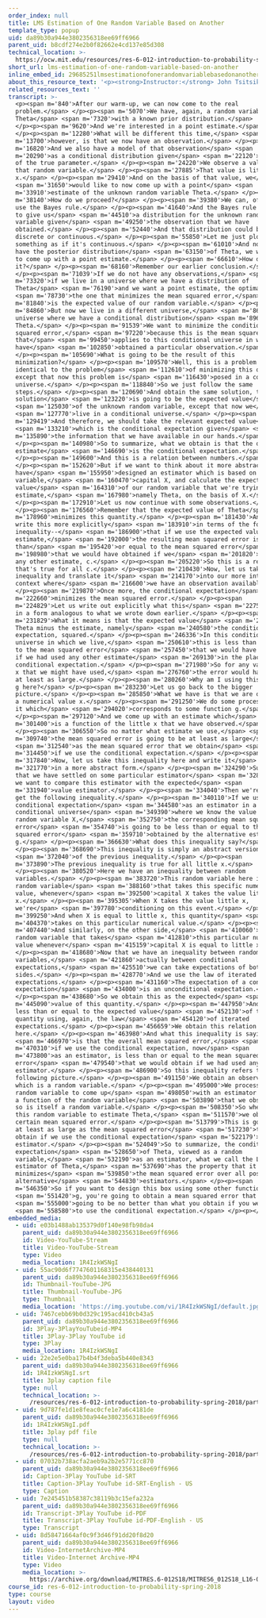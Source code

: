 ```yaml
---
order_index: null
title: LMS Estimation of One Random Variable Based on Another
template_type: popup
uid: da89b30a944e3802356318ee69ff6966
parent_uid: b8cdf274e2b0f82662e4cd137e85d308
technical_location: >-
  https://ocw.mit.edu/resources/res-6-012-introduction-to-probability-spring-2018/part-ii-inference-limit-theorems/lms-estimation-of-one-random-variable-based-on-another
short_url: lms-estimation-of-one-random-variable-based-on-another
inline_embed_id: 29685251lmsestimationofonerandomvariablebasedonanother4970343
about_this_resource_text: '<p><strong>Instructor:</strong> John Tsitsiklis</p>'
related_resources_text: ''
transcript: >-
  <p><span m='840'>After our warm-up, we can now come to the real
  problem.</span> </p><p><span m='5070'>We have, again, a random variable
  Theta</span> <span m='7320'>with a known prior distribution.</span>
  </p><p><span m='9620'>And we're interested in a point estimate.</span>
  </p><p><span m='12280'>What will be different this time,</span> <span
  m='13700'>however, is that we now have an observation.</span> </p><p><span
  m='16820'>And we also have a model of that observation</span> <span
  m='20290'>as a conditional distribution given</span> <span m='22120'>the value
  of the true parameter.</span> </p><p><span m='24220'>We observe a value of
  that random variable.</span> </p><p><span m='27885'>That value is little
  x.</span> </p><p><span m='29410'>And on the basis of that value, we</span>
  <span m='31650'>would like to now come up with a point</span> <span
  m='33910'>estimate of the unknown random variable Theta.</span> </p><p><span
  m='38140'>How do we proceed?</span> </p><p><span m='39380'>We can, of course,
  use the Bayes rule.</span> </p><p><span m='41640'>And the Bayes rule is going
  to give us</span> <span m='44510'>a distribution for the unknown random
  variable given</span> <span m='49250'>the observation that we have
  obtained.</span> </p><p><span m='52440'>And that distribution could be
  discrete or continuous.</span> </p><p><span m='55850'>Let me just plot
  something as if it's continuous.</span> </p><p><span m='61010'>And now that we
  have the posterior distribution</span> <span m='63150'>of Theta, we would like
  to come up with a point estimate.</span> </p><p><span m='66610'>How do we do
  it?</span> </p><p><span m='68160'>Remember our earlier conclusion.</span>
  </p><p><span m='71039'>If we do not have any observations,</span> <span
  m='73320'>if we live in a universe where we have a distribution of
  Theta</span> <span m='76190'>and we want a point estimate, the optimal,</span>
  <span m='78730'>the one that minimizes the mean squared error,</span> <span
  m='81840'>is the expected value of our random variable.</span> </p><p><span
  m='84860'>But now we live in a different universe,</span> <span m='86960'>in a
  universe where we have a conditional distribution</span> <span m='89695'>of
  Theta.</span> </p><p><span m='91539'>We want to minimize the conditional mean
  squared error,</span> <span m='97220'>because this is the mean squared error
  that</span> <span m='99450'>applies to this conditional universe in which we
  have</span> <span m='102850'>obtained a particular observation.</span>
  </p><p><span m='105690'>What is going to be the result of this
  minimization?</span> </p><p><span m='109570'>Well, this is a problem that's
  identical to the problem</span> <span m='112610'>of minimizing this quantity,
  except that now this problem is</span> <span m='116430'>posed in a conditional
  universe.</span> </p><p><span m='118840'>So we just follow the same
  steps.</span> </p><p><span m='120690'>And obtain the same solution, the
  solution</span> <span m='123220'>is going to be the expected value</span>
  <span m='125030'>of the unknown random variable, except that now we</span>
  <span m='127770'>live in a conditional universe.</span> </p><p><span
  m='129419'>And therefore, we should take the relevant expected value</span>
  <span m='133210'>which is the conditional expectation given</span> <span
  m='135890'>the information that we have available in our hands.</span>
  </p><p><span m='140980'>So to summarize, what we obtain is that the optimal
  estimate</span> <span m='146690'>is the conditional expectation.</span>
  </p><p><span m='149600'>And this is a relation between numbers.</span>
  </p><p><span m='152620'>But if we want to think about it more abstractly, we
  have</span> <span m='155950'>designed an estimator which is based on a random
  variable,</span> <span m='160470'>capital X, and calculate the expected
  value</span> <span m='164310'>of our random variable that we're trying to
  estimate,</span> <span m='167980'>namely Theta, on the basis of X.</span>
  </p><p><span m='172910'>Let us now continue with some observations.</span>
  </p><p><span m='176560'>Remember that the expected value of Theta</span> <span
  m='178960'>minimizes this quantity.</span> </p><p><span m='181430'>And we can
  write this more explicitly</span> <span m='183910'>in terms of the following
  inequality--</span> <span m='186900'>that if we use the expected value as an
  estimate,</span> <span m='192000'>the resulting mean squared error is less
  than</span> <span m='195420'>or equal to the mean squared error</span> <span
  m='198980'>that we would have obtained if we</span> <span m='201820'>had used
  any other estimate, c.</span> </p><p><span m='205220'>So this is a relation
  that's true for all c.</span> </p><p><span m='210430'>Now, let us take this
  inequality and translate it</span> <span m='214170'>into our more interesting
  context where</span> <span m='216600'>we have an observation available.</span>
  </p><p><span m='219870'>Once more, the conditional expectation</span> <span
  m='222660'>minimizes the mean squared error.</span> </p><p><span
  m='224829'>Let us write out explicitly what this</span> <span m='227570'>means
  in a form analogous to what we wrote down earlier.</span> </p><p><span
  m='231829'>What it means is that the expected value</span> <span m='234880'>of
  Theta minus the estimate, namely</span> <span m='240580'>the conditional
  expectation, squared.</span> </p><p><span m='246336'>In this conditional
  universe in which we live,</span> <span m='250610'>this is less than or equal
  to the mean squared error</span> <span m='257450'>that we would have obtained
  if we had used any other estimate</span> <span m='269130'>in the place of the
  conditional expectation.</span> </p><p><span m='271980'>So for any value g of
  x that we might have used,</span> <span m='276760'>the error would have been
  at least as large.</span> </p><p><span m='280260'>Why am I using this notation
  g here?</span> </p><p><span m='283230'>Let us go back to the bigger
  picture.</span> </p><p><span m='285850'>What we have is that we are obtaining
  a numerical value x.</span> </p><p><span m='291250'>We do some processing to
  it which</span> <span m='294020'>corresponds to some function g.</span>
  </p><p><span m='297120'>And we come up with an estimate which</span> <span
  m='301400'>is a function of the little x that we have observed.</span>
  </p><p><span m='306550'>So no matter what estimate we use,</span> <span
  m='309740'>the mean squared error is going to be at least as large</span>
  <span m='312540'>as the mean squared error that we obtain</span> <span
  m='314450'>if we use the conditional expectation.</span> </p><p><span
  m='317840'>Now, let us take this inequality here and write it</span> <span
  m='321770'>in a more abstract form.</span> </p><p><span m='324290'>Suppose
  that we have settled on some particular estimator</span> <span m='328370'>and
  we want to compare this estimator with the expected</span> <span
  m='331940'>value estimator.</span> </p><p><span m='334040'>Then we're going to
  get the following inequality.</span> </p><p><span m='340110'>If we use the
  conditional expectation</span> <span m='344580'>as an estimator in a
  conditional universe</span> <span m='349390'>where we know the value of the
  random variable X,</span> <span m='352750'>the corresponding mean squared
  error</span> <span m='354740'>is going to be less than or equal to the mean
  squared error</span> <span m='359710'>obtained by the alternative estimator
  g.</span> </p><p><span m='366630'>What does this inequality say?</span>
  </p><p><span m='368690'>This inequality is simply an abstract version</span>
  <span m='372040'>of the previous inequality.</span> </p><p><span
  m='373890'>The previous inequality is true for all little x.</span>
  </p><p><span m='380520'>Here we have an inequality between random
  variables.</span> </p><p><span m='383720'>This random variable here is a
  random variable</span> <span m='388160'>that takes this specific numerical
  value, whenever</span> <span m='392500'>capital X takes the value little
  x.</span> </p><p><span m='395305'>When X takes the value little x,
  we're</span> <span m='397780'>conditioning on this event.</span> </p><p><span
  m='399250'>And when X is equal to little x, this quantity</span> <span
  m='404370'>takes on this particular numerical value.</span> </p><p><span
  m='407440'>And similarly, on the other side,</span> <span m='410060'>this is a
  random variable that takes</span> <span m='412810'>this particular numerical
  value whenever</span> <span m='415159'>capital X is equal to little x.</span>
  </p><p><span m='418680'>Now that we have an inequality between random
  variables,</span> <span m='421860'>actually between conditional
  expectations,</span> <span m='425510'>we can take expectations of both
  sides.</span> </p><p><span m='428770'>And we use the law of iterated
  expectations.</span> </p><p><span m='431160'>The expectation of a conditional
  expectation</span> <span m='434000'>is an unconditional expectation.</span>
  </p><p><span m='438680'>So we obtain this as the expected</span> <span
  m='445090'>value of this quantity.</span> </p><p><span m='447950'>And it's
  less than or equal to the expected value</span> <span m='452130'>of this
  quantity using, again, the law</span> <span m='454120'>of iterated
  expectations.</span> </p><p><span m='456659'>We obtain this relation
  here.</span> </p><p><span m='463980'>And what this inequality is saying</span>
  <span m='466970'>is that the overall mean squared error,</span> <span
  m='470310'>if we use the conditional expectation, now</span> <span
  m='473800'>as an estimator, is less than or equal to the mean squared
  error</span> <span m='479540'>that we would obtain if we had used any other
  estimator.</span> </p><p><span m='486900'>So this inequality refers to the
  following picture.</span> </p><p><span m='491150'>We obtain an observation
  which is a random variable.</span> </p><p><span m='495000'>We process that
  random variable to come up</span> <span m='498050'>with an estimator which is
  a function of the random variable</span> <span m='503890'>that we observe and
  so is itself a random variable.</span> </p><p><span m='508350'>So when we use
  this random variable to estimate Theta,</span> <span m='511570'>we obtain a
  certain mean squared error.</span> </p><p><span m='513799'>This is going to be
  at least as large as the mean squared error</span> <span m='517230'>that we
  obtain if we use the conditional expectation</span> <span m='522179'>as our
  estimator.</span> </p><p><span m='524049'>So to summarize, the conditional
  expectation</span> <span m='528650'>of Theta, viewed as a random
  variable,</span> <span m='532190'>as an estimator, what we call the LMS
  estimator of Theta,</span> <span m='537690'>has the property that it
  minimizes</span> <span m='539850'>the mean squared error over all possible
  alternative</span> <span m='544830'>estimators.</span> </p><p><span
  m='546350'>So if you want to design this box using some other function</span>
  <span m='551420'>g, you're going to obtain a mean squared error that's</span>
  <span m='555000'>going to be no better than what you obtain if you were</span>
  <span m='558580'>to use the conditional expectation.</span> </p><p></p>
embedded_media:
  - uid: e03b1488ab135379d0f140e98fb98da4
    parent_uid: da89b30a944e3802356318ee69ff6966
    id: Video-YouTube-Stream
    title: Video-YouTube-Stream
    type: Video
    media_location: 1R4IzkWSNgI
  - uid: 55ac90d6f7747601168315e438440131
    parent_uid: da89b30a944e3802356318ee69ff6966
    id: Thumbnail-YouTube-JPG
    title: Thumbnail-YouTube-JPG
    type: Thumbnail
    media_location: 'https://img.youtube.com/vi/1R4IzkWSNgI/default.jpg'
  - uid: 7467cebb69b0d329c195acd410cb43a5
    parent_uid: da89b30a944e3802356318ee69ff6966
    id: 3Play-3PlayYouTubeid-MP4
    title: 3Play-3Play YouTube id
    type: 3Play
    media_location: 1R4IzkWSNgI
  - uid: 22e2e5e0ba17b4b4f3deba5b440e8343
    parent_uid: da89b30a944e3802356318ee69ff6966
    id: 1R4IzkWSNgI.srt
    title: 3play caption file
    type: null
    technical_location: >-
      /resources/res-6-012-introduction-to-probability-spring-2018/part-ii-inference-limit-theorems/lms-estimation-of-one-random-variable-based-on-another/1R4IzkWSNgI.srt
  - uid: 9d787fe1d1e8feac0cfe1e7a6c4181de
    parent_uid: da89b30a944e3802356318ee69ff6966
    id: 1R4IzkWSNgI.pdf
    title: 3play pdf file
    type: null
    technical_location: >-
      /resources/res-6-012-introduction-to-probability-spring-2018/part-ii-inference-limit-theorems/lms-estimation-of-one-random-variable-based-on-another/1R4IzkWSNgI.pdf
  - uid: 07032b738acfa2aeb9a2b2e5771cc870
    parent_uid: da89b30a944e3802356318ee69ff6966
    id: Caption-3Play YouTube id-SRT
    title: Caption-3Play YouTube id-SRT-English - US
    type: Caption
  - uid: 7e245451b58387c38119b3c15efa232a
    parent_uid: da89b30a944e3802356318ee69ff6966
    id: Transcript-3Play YouTube id-PDF
    title: Transcript-3Play YouTube id-PDF-English - US
    type: Transcript
  - uid: 8d58471664af0c9f3d46f91dd20f8d20
    parent_uid: da89b30a944e3802356318ee69ff6966
    id: Video-InternetArchive-MP4
    title: Video-Internet Archive-MP4
    type: Video
    media_location: >-
      https://archive.org/download/MITRES.6-012S18/MITRES6_012S18_L16-03_300k.mp4
course_id: res-6-012-introduction-to-probability-spring-2018
type: course
layout: video
---
```


